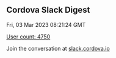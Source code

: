 ## Cordova Slack Digest
Fri, 03 Mar 2023 08:21:24 GMT

[User count: 4750](https://cordova.slack.com/)


Join the conversation at [slack.cordova.io](http://slack.cordova.io/)
